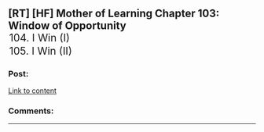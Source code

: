 ## [RT] [HF] Mother of Learning Chapter 103: Window of Opportunity<option value=104 >104. I Win (I)<option value=105 >105. I Win (II)

### Post:

[Link to content]()

### Comments:

---

